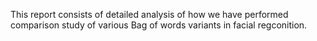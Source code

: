 This report consists of detailed analysis of how we have performed comparison study of various Bag of words variants in facial regconition.
